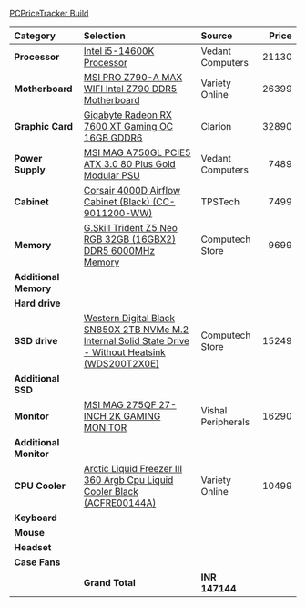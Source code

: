 [PCPriceTracker Build](https://pcpricetracker.in/b/s/3a35b1e2-bcf2-4975-9f63-8d1f6956f2dd)

Category|Selection|Source|Price
:----|:----|:----|----:
**Processor** | [Intel i5-14600K Processor](https://pcpricetracker.in/products/ed4eabfd7b39fda0edda3795b9c004d4) | Vedant Computers | 21130
**Motherboard** | [MSI PRO Z790-A MAX WIFI Intel Z790 DDR5 Motherboard](https://pcpricetracker.in/products/f6f34c9b40f3f24b2686c4be184c5ff4) | Variety Online | 26399
**Graphic Card** | [Gigabyte Radeon RX 7600 XT Gaming OC 16GB GDDR6](https://pcpricetracker.in/products/f2b9d2ea9c54ca7b44a607f816fc465d) | Clarion | 32890
**Power Supply** | [MSI MAG A750GL PCIE5 ATX 3.0 80 Plus Gold Modular PSU](https://pcpricetracker.in/products/566f30f454520c4b938338f0668ddaa8) | Vedant Computers | 7489
**Cabinet** | [Corsair 4000D Airflow Cabinet (Black) (CC-9011200-WW)](https://pcpricetracker.in/products/fc0605e5edd3403d995d710800997ee4) | TPSTech | 7499
**Memory** | [G.Skill Trident Z5 Neo RGB 32GB (16GBX2) DDR5 6000MHz Memory](https://pcpricetracker.in/products/0d609bb11161a101d43cc483e0f5d308) | Computech Store | 9699
**Additional Memory** |  |  | 
**Hard drive** |  |  | 
**SSD drive** | [Western Digital Black SN850X 2TB NVMe M.2 Internal Solid State Drive - Without Heatsink (WDS200T2X0E)](https://pcpricetracker.in/products/dd85477eea40e03ba5d715ea9e90a35d) | Computech Store | 15249
**Additional SSD** |  |  | 
**Monitor** | [MSI MAG 275QF 27-INCH 2K GAMING MONITOR](https://pcpricetracker.in/products/71a48e9d98435aa4ca66e28bbcdf54aa) | Vishal Peripherals | 16290
**Additional Monitor** |  |  | 
**CPU Cooler** | [Arctic Liquid Freezer III 360 Argb Cpu Liquid Cooler Black (ACFRE00144A)](https://pcpricetracker.in/products/d8113e3dee7d1dec6984cbc9bb89700c) | Variety Online | 10499
**Keyboard** |  |  | 
**Mouse** |  |  | 
**Headset** |  |  | 
**Case Fans** |  |  | 
| | **Grand Total** | **INR 147144** |